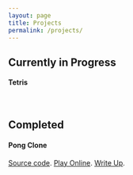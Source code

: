 ```yaml
---
layout: page
title: Projects
permalink: /projects/
---
```


## Currently in Progress

#### Tetris

<br>

## Completed

#### Pong Clone

[Source code](https://github.com/CStoNintendo/pixijs-Pong-Clone). [Play Online](https://pixi-pong-clone.herokuapp.com). [Write Up](https://cstonintendo.github.io/jekyll/update/2019/09/30/Pong-Complete.html).